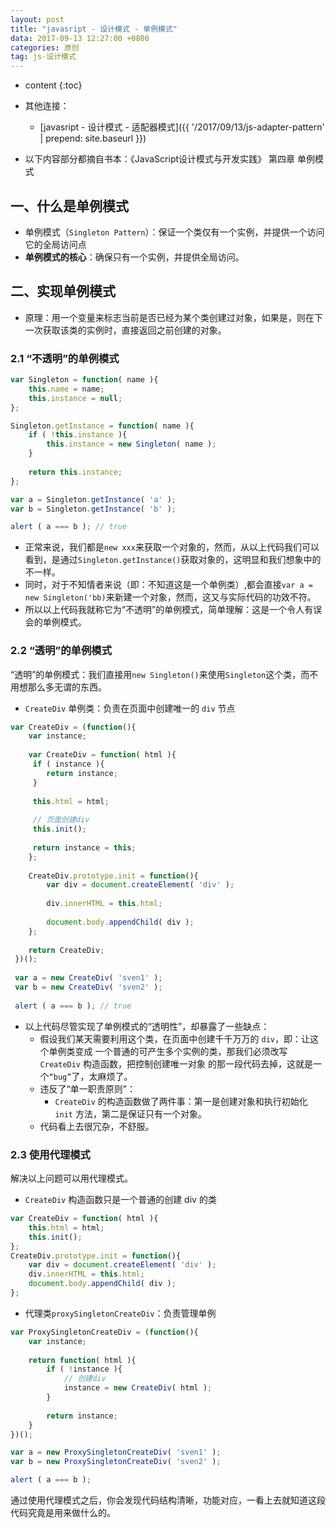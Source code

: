 ```yaml
---
layout: post
title: "javasript - 设计模式 - 单例模式"
data: 2017-09-13 12:27:00 +0800
categories: 原创
tag: js-设计模式
---
```

* content
{:toc}

* 其他连接：
    + [javasript - 设计模式 - 适配器模式]({{ '/2017/09/13/js-adapter-pattern' | prepend: site.baseurl }})
    
* 以下内容部分都摘自书本：《JavaScript设计模式与开发实践》 第四章 单例模式

<!-- more -->

## 一、什么是单例模式

* 单例模式（`Singleton Pattern`）：保证一个类仅有一个实例，并提供一个访问它的全局访问点
* **单例模式的核心**：确保只有一个实例，并提供全局访问。

## 二、实现单例模式

* 原理：用一个变量来标志当前是否已经为某个类创建过对象，如果是，则在下一次获取该类的实例时，直接返回之前创建的对象。

### 2.1 “不透明”的单例模式

```js
var Singleton = function( name ){
    this.name = name;
    this.instance = null;
};

Singleton.getInstance = function( name ){
    if ( !this.instance ){
        this.instance = new Singleton( name );
    }
 
    return this.instance;
};

var a = Singleton.getInstance( 'a' );
var b = Singleton.getInstance( 'b' );

alert ( a === b ); // true 
```

* 正常来说，我们都是`new xxx`来获取一个对象的，然而，从以上代码我们可以看到，是通过`Singleton.getInstance()`获取对象的，这明显和我们想象中的不一样。
* 同时，对于不知情者来说（即：不知道这是一个单例类）,都会直接`var a = new Singleton('bb)`来新建一个对象，然而，这又与实际代码的功效不符。
* 所以以上代码我就称它为“不透明”的单例模式，简单理解：这是一个令人有误会的单例模式。

### 2.2 “透明”的单例模式

“透明”的单例模式：我们直接用`new Singleton()`来使用`Singleton`这个类，而不用想那么多无谓的东西。

* `CreateDiv` 单例类：负责在页面中创建唯一的 `div` 节点


```js
var CreateDiv = (function(){
    var instance;
    
    var CreateDiv = function( html ){
     if ( instance ){
        return instance;
     }
     
     this.html = html;
     
     // 页面创建div
     this.init(); 
     
     return instance = this;
    };
    
    CreateDiv.prototype.init = function(){
        var div = document.createElement( 'div' );
        
        div.innerHTML = this.html;
        
        document.body.appendChild( div );
    };
    
    return CreateDiv;
 })();
 
 var a = new CreateDiv( 'sven1' );
 var b = new CreateDiv( 'sven2' );
 
 alert ( a === b ); // true 
```

* 以上代码尽管实现了单例模式的“透明性”，却暴露了一些缺点：
    * 假设我们某天需要利用这个类，在页面中创建千千万万的 `div`，即：让这个单例类变成
          一个普通的可产生多个实例的类，那我们必须改写 `CreateDiv` 构造函数，把控制创建唯一对象
          的那一段代码去掉，这就是一个`“bug”`了，太麻烦了。
    * 违反了“单一职责原则”：
        * `CreateDiv` 的构造函数做了两件事：第一是创建对象和执行初始化 `init` 方法，第二是保证只有一个对象。
    * 代码看上去很冗杂，不舒服。

      
### 2.3 使用**代理模式**

解决以上问题可以用代理模式。

* `CreateDiv` 构造函数只是一个普通的创建 div 的类

```js
var CreateDiv = function( html ){
    this.html = html; 
    this.init();
};
CreateDiv.prototype.init = function(){
    var div = document.createElement( 'div' );
    div.innerHTML = this.html;
    document.body.appendChild( div );
}; 
```

* 代理类`proxySingletonCreateDiv`：负责管理单例

```js
var ProxySingletonCreateDiv = (function(){
    var instance;
    
    return function( html ){
        if ( !instance ){
            // 创建div
            instance = new CreateDiv( html );
        }
        
        return instance;
    }
})(); 

var a = new ProxySingletonCreateDiv( 'sven1' );
var b = new ProxySingletonCreateDiv( 'sven2' );

alert ( a === b ); 
```

通过使用代理模式之后，你会发现代码结构清晰，功能对应，一看上去就知道这段代码究竟是用来做什么的。